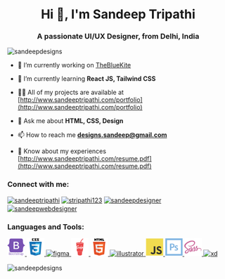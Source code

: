 <h1 align="center">Hi 👋, I'm Sandeep Tripathi</h1>
<h3 align="center">A passionate UI/UX Designer, from Delhi, India</h3>

<p align="left"> <img src="https://komarev.com/ghpvc/?username=sandeepdesigns&label=Profile%20views&color=0e75b6&style=flat" alt="sandeepdesigns" /> </p>

- 🔭 I’m currently working on [TheBlueKite](https://www.thebluekite.com/)

- 🌱 I’m currently learning **React JS, Tailwind CSS**

- 👨‍💻 All of my projects are available at [http://www.sandeeptripathi.com/portfolio](http://www.sandeeptripathi.com/portfolio)

- 💬 Ask me about **HTML, CSS, Design**

- 📫 How to reach me **designs.sandeep@gmail.com**

- 📄 Know about my experiences [http://www.sandeeptripathi.com/resume.pdf](http://www.sandeeptripathi.com/resume.pdf)

<h3 align="left">Connect with me:</h3>
<p align="left">
<a href="https://codepen.io/sandeeptripathi" target="blank"><img align="center" src="https://raw.githubusercontent.com/rahuldkjain/github-profile-readme-generator/master/src/images/icons/Social/codepen.svg" alt="sandeeptripathi" height="30" width="40" /></a>
<a href="https://twitter.com/stripathi123" target="blank"><img align="center" src="https://raw.githubusercontent.com/rahuldkjain/github-profile-readme-generator/master/src/images/icons/Social/twitter.svg" alt="stripathi123" height="30" width="40" /></a>
<a href="https://linkedin.com/in/sandeepdesigner" target="blank"><img align="center" src="https://raw.githubusercontent.com/rahuldkjain/github-profile-readme-generator/master/src/images/icons/Social/linked-in-alt.svg" alt="sandeepdesigner" height="30" width="40" /></a>
<a href="https://fb.com/sandeepwebdesigner" target="blank"><img align="center" src="https://raw.githubusercontent.com/rahuldkjain/github-profile-readme-generator/master/src/images/icons/Social/facebook.svg" alt="sandeepwebdesigner" height="30" width="40" /></a>
</p>

<h3 align="left">Languages and Tools:</h3>
<p align="left"> <a href="https://getbootstrap.com" target="_blank" rel="noreferrer"> <img src="https://raw.githubusercontent.com/devicons/devicon/master/icons/bootstrap/bootstrap-plain-wordmark.svg" alt="bootstrap" width="40" height="40"/> </a> <a href="https://www.w3schools.com/css/" target="_blank" rel="noreferrer"> <img src="https://raw.githubusercontent.com/devicons/devicon/master/icons/css3/css3-original-wordmark.svg" alt="css3" width="40" height="40"/> </a> <a href="https://www.figma.com/" target="_blank" rel="noreferrer"> <img src="https://www.vectorlogo.zone/logos/figma/figma-icon.svg" alt="figma" width="40" height="40"/> </a> <a href="https://gulpjs.com" target="_blank" rel="noreferrer"> <img src="https://raw.githubusercontent.com/devicons/devicon/master/icons/gulp/gulp-plain.svg" alt="gulp" width="40" height="40"/> </a> <a href="https://www.w3.org/html/" target="_blank" rel="noreferrer"> <img src="https://raw.githubusercontent.com/devicons/devicon/master/icons/html5/html5-original-wordmark.svg" alt="html5" width="40" height="40"/> </a> <a href="https://www.adobe.com/in/products/illustrator.html" target="_blank" rel="noreferrer"> <img src="https://www.vectorlogo.zone/logos/adobe_illustrator/adobe_illustrator-icon.svg" alt="illustrator" width="40" height="40"/> </a> <a href="https://developer.mozilla.org/en-US/docs/Web/JavaScript" target="_blank" rel="noreferrer"> <img src="https://raw.githubusercontent.com/devicons/devicon/master/icons/javascript/javascript-original.svg" alt="javascript" width="40" height="40"/> </a> <a href="https://www.photoshop.com/en" target="_blank" rel="noreferrer"> <img src="https://raw.githubusercontent.com/devicons/devicon/master/icons/photoshop/photoshop-line.svg" alt="photoshop" width="40" height="40"/> </a> <a href="https://sass-lang.com" target="_blank" rel="noreferrer"> <img src="https://raw.githubusercontent.com/devicons/devicon/master/icons/sass/sass-original.svg" alt="sass" width="40" height="40"/> </a> <a href="https://www.adobe.com/products/xd.html" target="_blank" rel="noreferrer"> <img src="https://cdn.worldvectorlogo.com/logos/adobe-xd.svg" alt="xd" width="40" height="40"/> </a> </p>

<p><img align="center" src="https://github-readme-stats.vercel.app/api/top-langs?username=sandeepdesigns&show_icons=true&locale=en&layout=compact" alt="sandeepdesigns" /></p>
